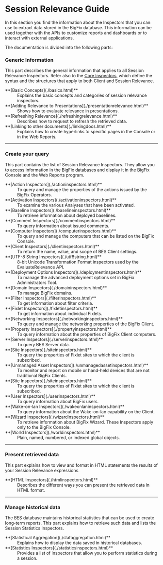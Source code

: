# Session Relevance Guide

In this section you find the information about the Inspectors that you can use to extract data stored in the BigFix database. 
This information can be used together with the APIs to customize reports and dashboards or to interact with external applications.


The documentation is divided into the following parts:

### Generic Information

This part describes the general information that applies to all Session Relevance Inspectors.
Refer also to the [Core Inspectors](/relevance/guide/basics/), which define the syntax and the structures that apply to both Client and Session Relevance.
<dl>

  <dt>**[Basic Concepts](./basics.html)**</dt>
  <dd>Explains the basic concepts and categories of session relevance inspectors.</dd>
  
  <dt>**[Adding Relevance to Presentations](./presentationrelevance.html)**</dt>
  <dd>Shows how to evaluate relevance in presentations.</dd>

  <dt>**[Refreshing Relevance](./refreshingrelevance.html)**</dt>
  <dd>Describes how to request to refresh the retrieved data.</dd>
  
  <dt>**[Linking to other documents](./linkingdocs.html)**</dt>
  <dd>Explains how to create hyperlinks to specific pages in the Console or in the Web Reports.</dd>
  

</dl>

---

### Create your query
This part contains the list of Session Relevance Inspectors. 
They allow you to access information in the BigFix databases and display it in the BigFix Console and the Web Reports program. 

<dl>

  <dt>**[Action Inspectors](./actioninspectors.html)**</dt>
  <dd>To query and manage the properties of the actions issued by the BigFix Operators.</dd>
  
  <dt>**[Activation Inspectors](./activationinspectors.html)**</dt>
  <dd>To examine the various Analyses that have been activated.</dd>

  <dt>**[Baseline Inspectors](./baselineinspectors.html)**</dt> 
  <dd>To retrieve information about deployed baselines.</dd>

  <dt>**[Comment Inspectors](./commentinspectors.html)**</dt>
  <dd>To query information about issued comments.</dd> 

  <dt>**[Computer Inspectors](./computerinspectors.html)**</dt>
  <dd>To query and manage the computers that can be listed on the BigFix Console.</dd> 
  
  <dt>**[Client Inspectors](./clientinspectors.html)**</dt>
  <dd>To return the name, value, and scope of BES Client settings.</dd> 
  
  <dt>**[UTF-8 String Inspectors](./utf8string.html)**</dt>
  <dd>8-bit Unicode Transformation Format inspectors used by the EvaluateRelevance API.</dd> 

  <dt>**[Deployment Options Inspectors](./deploymentinspectors.html)**</dt>
  <dd>To manage the advanced deployment options set in BigFix Administrators Tool.</dd>
  
  <dt>**[Domain Inspectors](./domaininspectors.html)**</dt>
  <dd>To manage BigFix domains.</dd>

  <dt>**[Filter Inspectors](./filterinspectors.html)**</dt> 
  <dd>To get information about filter criteria.</dd>

  <dt>**[Fixlet Inspectors](./fixletinspectors.html)**</dt>
  <dd>To get information about individual Fixlets.</dd> 

  <dt>**[Networking Inspectors](./networkinginspectors.html)**</dt>
  <dd>To query and manage the networking properties of the BigFix Client.</dd>

  <dt>**[Property Inspectors](./propertyinspectors.html)**</dt> 
  <dd>To query information about the properties of BigFix Client computers.</dd>

  <dt>**[Server Inspectors](./serverinspectors.html)**</dt>
  <dd>To query BES Server data.</dd> 

  <dt>**[Site Inspectors](./siteinspectors.html)**</dt> 
  <dd>To query the properties of Fixlet sites to which the client is subscribed.</dd>

  <dt>**[Unmanaged Asset Inspectors](./unmanagedassetinspectors.html)**</dt>
  <dd>To monitor and report on mobile or hand-held devices that are not traditional BigFix Clients.</dd> 

  <dt>**[Site Inspectors](./siteinspectors.html)**</dt> 
  <dd>To query the properties of Fixlet sites to which the client is subscribed.</dd>

  <dt>**[User Inspectors](./userinspectors.html)**</dt>
  <dd>To query information about BigFix users.</dd> 

  <dt>**[Wake-on-lan Inspectors](./wakeonlaninspectors.html)**</dt> 
  <dd>To query information about the Wake-on-lan capability on the Client.</dd>

  <dt>**[Wizard Inspectors](./wizardinspectors.html)**</dt>
  <dd>To retrieve information about BigFix Wizard. These Inspectors apply only to the BigFix Console.</dd> 
  
  <dt>**[World Inspectors](./worldinspectors.html)**</dt>
  <dd>Plain, named, numbered, or indexed global objects.</dd>
  
</dl>

---

### Present retrieved data
This part explains how to view and format in HTML statements the results of your Session Relevance expressions.
<dl>

  <dt>**[HTML Inspectors](./htmlinspectors.html)**</dt>
  <dd>Describes the different ways you can present the retrieved data in HTML format.</dd>

</dl>

---

### Manage historical data
The BES database maintains historical statistics that can be used to create long-term reports.
This part explains how to retrieve such data and lists the Session Statistics Inspectors.

<dl>
  <dt>**[Statistical Aggregation](./stataggregation.html)**</dt>
  <dd>Explains how to display the data saved in historical databases.</dd>

  <dt>**[Statistics Inspectors](./statisticsinspectors.html)**</dt> 
  <dd>Provides a list of Inspectors that allow you to perform statistics during a session.</dd>
  
</dl>


